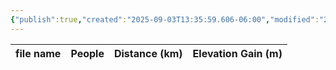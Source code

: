 ```yaml
---
{"publish":true,"created":"2025-09-03T13:35:59.606-06:00","modified":"2025-09-03T14:58:59.233-06:00","published":"2025-09-03T14:58:59.233-06:00","tags":["route"],"cssclasses":"","elevation":null,"region":"Waterton","location":"49.0322483, -114.001484","DWYT":null,"Kane":"Easy","completed":false}
---
```



| file name | People | Distance (km) | Elevation Gain (m) |
| --------- | ------ | ------------- | ------------------ |